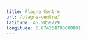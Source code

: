 ```yaml
---
title: Plagne Centre
url: /plagne-centre/
latitude: 45.5058779
longitude: 6.674364700000001
---
```

